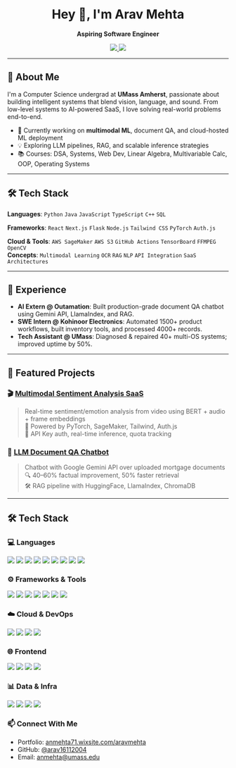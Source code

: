 <h1 align="center">Hey 👋, I'm Arav Mehta</h1>

<p align="center">
  <b>Aspiring Software Engineer</b>
</p>

<p align="center">
  <a href="https://www.linkedin.com/in/aravmehta" target="_blank">
    <img src="https://img.shields.io/badge/-LinkedIn-blue?style=flat-square&logo=linkedin&logoColor=white">
  </a>
  <a href="mailto:anmehta@umass.edu">
    <img src="https://img.shields.io/badge/-Email-c14438?style=flat-square&logo=gmail&logoColor=white">
  </a>
</p>

---

## 🚀 About Me

I'm a Computer Science undergrad at **UMass Amherst**, passionate about building intelligent systems that blend vision, language, and sound. From low-level systems to AI-powered SaaS, I love solving real-world problems end-to-end.

- 🔭 Currently working on **multimodal ML**, document QA, and cloud-hosted ML deployment
- 💡 Exploring LLM pipelines, RAG, and scalable inference strategies
- 📚 Courses: DSA, Systems, Web Dev, Linear Algebra, Multivariable Calc, OOP, Operating Systems

---

## 🛠️ Tech Stack

**Languages**: `Python` `Java` `JavaScript` `TypeScript` `C++` `SQL`

**Frameworks**: `React` `Next.js` `Flask` `Node.js` `Tailwind CSS` `PyTorch` `Auth.js`

**Cloud & Tools**: `AWS SageMaker` `AWS S3` `GitHub Actions` `TensorBoard` `FFMPEG` `OpenCV`  
**Concepts**: `Multimodal Learning` `OCR` `RAG` `NLP` `API Integration` `SaaS Architectures`

---

## 💼 Experience

- **AI Extern @ Outamation**: Built production-grade document QA chatbot using Gemini API, LlamaIndex, and RAG.
- **SWE Intern @ Kohinoor Electronics**: Automated 1500+ product workflows, built inventory tools, and processed 4000+ records.
- **Tech Assistant @ UMass**: Diagnosed & repaired 40+ multi-OS systems; improved uptime by 50%.

---

## 📌 Featured Projects

### 🎬 [Multimodal Sentiment Analysis SaaS](https://github.com/arav16112004/Multimodal-AI-App)
> Real-time sentiment/emotion analysis from video using BERT + audio + frame embeddings  
> 🚀 Powered by PyTorch, SageMaker, Tailwind, Auth.js  
> 🔐 API Key auth, real-time inference, quota tracking

### 🧠 [LLM Document QA Chatbot](https://github.com/arav16112004/LLM-document-QA-chatbot-Externship)
> Chatbot with Google Gemini API over uploaded mortgage documents  
> 🔍 40–60% factual improvement, 50% faster retrieval  
> 🛠 RAG pipeline with HuggingFace, LlamaIndex, ChromaDB

---

## 🛠 Tech Stack

### 💻 Languages
<p>
  <img src="https://img.shields.io/badge/Python-3776AB?style=for-the-badge&logo=python&logoColor=white"/>
  <img src="https://img.shields.io/badge/Java-ED8B00?style=for-the-badge&logo=java&logoColor=white"/>
  <img src="https://img.shields.io/badge/JavaScript-F7DF1E?style=for-the-badge&logo=javascript&logoColor=black"/>
  <img src="https://img.shields.io/badge/TypeScript-3178C6?style=for-the-badge&logo=typescript&logoColor=white"/>
  <img src="https://img.shields.io/badge/C-00599C?style=for-the-badge&logo=c&logoColor=white"/>
  <img src="https://img.shields.io/badge/C++-00599C?style=for-the-badge&logo=cplusplus&logoColor=white"/>
  <img src="https://img.shields.io/badge/SQL-4479A1?style=for-the-badge&logo=mysql&logoColor=white"/>
  <img src="https://img.shields.io/badge/HTML5-E34F26?style=for-the-badge&logo=html5&logoColor=white"/>
  <img src="https://img.shields.io/badge/CSS3-1572B6?style=for-the-badge&logo=css3&logoColor=white"/>
</p>

### ⚙️ Frameworks & Tools
<p>
  <img src="https://img.shields.io/badge/PyTorch-EE4C2C?style=for-the-badge&logo=pytorch&logoColor=white"/>
  <img src="https://img.shields.io/badge/BERT-0051C3?style=for-the-badge&logo=google&logoColor=white"/>
  <img src="https://img.shields.io/badge/TensorBoard-FF6F00?style=for-the-badge&logo=tensorflow&logoColor=white"/>
  <img src="https://img.shields.io/badge/OpenCV-5C3EE8?style=for-the-badge&logo=opencv&logoColor=white"/>
  <img src="https://img.shields.io/badge/FFMPEG-007808?style=for-the-badge&logo=ffmpeg&logoColor=white"/>
  <img src="https://img.shields.io/badge/HuggingFace-FFD21F?style=for-the-badge&logo=huggingface&logoColor=black"/>
  <img src="https://img.shields.io/badge/LlamaIndex-111?style=for-the-badge&logo=llama&logoColor=white"/>
</p>

### ☁️ Cloud & DevOps
<p>
  <img src="https://img.shields.io/badge/AWS%20S3-FF9900?style=for-the-badge&logo=amazon-aws&logoColor=white"/>
  <img src="https://img.shields.io/badge/SageMaker-4B612C?style=for-the-badge&logo=amazonaws&logoColor=white"/>
  <img src="https://img.shields.io/badge/GitHub%20Actions-2088FF?style=for-the-badge&logo=github-actions&logoColor=white"/>
  <img src="https://img.shields.io/badge/Flask-000000?style=for-the-badge&logo=flask&logoColor=white"/>
</p>

### 🌐 Frontend
<p>
  <img src="https://img.shields.io/badge/React Native-20232A?style=for-the-badge&logo=react&logoColor=61DAFB"/>
  <img src="https://img.shields.io/badge/Next.js-000000?style=for-the-badge&logo=next.js&logoColor=white"/>
  <img src="https://img.shields.io/badge/Tailwind CSS-06B6D4?style=for-the-badge&logo=tailwindcss&logoColor=white"/>
  <img src="https://img.shields.io/badge/Auth.js-000000?style=for-the-badge&logo=auth0&logoColor=white"/>
</p>

### 📊 Data & Infra
<p>
  <img src="https://img.shields.io/badge/Numpy-013243?style=for-the-badge&logo=numpy&logoColor=white"/>
  <img src="https://img.shields.io/badge/Pandas-150458?style=for-the-badge&logo=pandas&logoColor=white"/>
  <img src="https://img.shields.io/badge/ChromaDB-5C3EE8?style=for-the-badge&logo=databricks&logoColor=white"/>
  <img src="https://img.shields.io/badge/MySQL-00758F?style=for-the-badge&logo=mysql&logoColor=white"/>
</p>



### 📫 Connect With Me

- Portfolio: [anmehta71.wixsite.com/aravmehta](https://anmehta71.wixsite.com/aravmehta)
- GitHub: [@arav16112004](https://github.com/arav16112004)
- Email: [anmehta@umass.edu](mailto:anmehta@umass.edu)
